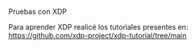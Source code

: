 Pruebas con XDP

Para aprender XDP realicé los tutoriales presentes en: https://github.com/xdp-project/xdp-tutorial/tree/main
